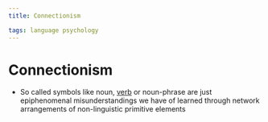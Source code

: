 ```yaml
---
title: Connectionism

tags: language psychology 
---
```


# Connectionism
- So called symbols like noun, [verb](Verb.md) or noun-phrase are just epiphenomenal misunderstandings we have of learned through network arrangements of non-linguistic primitive elements




























































